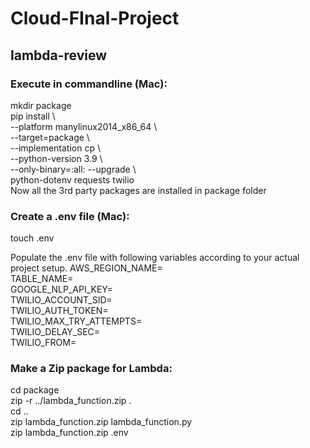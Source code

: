 # Cloud-FInal-Project
## lambda-review
### Execute in commandline (Mac):  
mkdir package  
pip install \  
--platform manylinux2014_x86_64 \  
--target=package \  
--implementation cp \  
--python-version 3.9 \  
--only-binary=:all: --upgrade \  
python-dotenv requests twilio  
Now all the 3rd party packages are installed in package folder

### Create a .env file (Mac): 
touch .env   

Populate the .env file with following variables according to your actual project setup. 
AWS_REGION_NAME=  
TABLE_NAME=  
GOOGLE_NLP_API_KEY=  
TWILIO_ACCOUNT_SID=  
TWILIO_AUTH_TOKEN=  
TWILIO_MAX_TRY_ATTEMPTS=  
TWILIO_DELAY_SEC=  
TWILIO_FROM=  

### Make a Zip package for Lambda:  
cd package  
zip -r ../lambda_function.zip .  
cd ..  
zip lambda_function.zip lambda_function.py  
zip lambda_function.zip .env  


